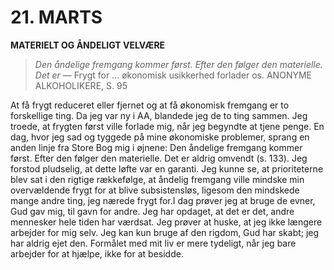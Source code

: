 # 21. MARTS

**MATERIELT OG ÅNDELIGT VELVÆRE**

> *Den åndelige fremgang kommer først. Efter den følger den materielle. Det er*
> — Frygt for … økonomisk usikkerhed forlader os. ANONYME ALKOHOLIKERE, S. 95

At få frygt reduceret eller fjernet og at få økonomisk fremgang er to forskellige ting. Da jeg var ny i AA, blandede jeg de to ting sammen. Jeg troede, at frygten først ville forlade mig, når jeg begyndte at tjene penge. En dag, hvor jeg sad og tyggede på mine økonomiske problemer, sprang en anden linje fra Store Bog mig i øjnene: Den åndelige fremgang kommer først. Efter den følger den materielle. Det er aldrig omvendt (s. 133). Jeg forstod pludselig, at dette løfte var en garanti. Jeg kunne se, at prioriteterne blev sat i den rigtige rækkefølge, at åndelig fremgang ville mindske min overvældende frygt for at blive subsistensløs, ligesom den mindskede mange andre ting, jeg nærede frygt for.I dag prøver jeg at bruge de evner, Gud gav mig, til gavn for andre. Jeg har opdaget, at det er det, andre mennesker hele tiden har værdsat. Jeg prøver at huske, at jeg ikke længere arbejder for mig selv. Jeg kan kun bruge af den rigdom, Gud har skabt; jeg har aldrig ejet den. Formålet med mit liv er mere tydeligt, når jeg bare arbejder for at hjælpe, ikke for at besidde.
